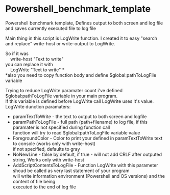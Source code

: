# Powershell_benchmark_template
Powershell benchmark template, Defines output to both screen and log file and saves currently executed file to log file  

Main thing in this script is LogWrite function. I created it to easy "search and replace" write-host or write-output
 to LogWrite.  
 
 So if it was  
&nbsp;&nbsp;&nbsp;&nbsp;write-host "Text to write"  
you can replace it with  
&nbsp;&nbsp;&nbsp;&nbsp;LogWrite "Text to write" *  
*also you need to copy function body and define $global:pathToLogFile variable  

Trying to reduce LogWrite paramater count i've defined $global:pathToLogFile variable in your main program.  
If this variable is defined before LogWrite call LogWrite uses it's value.  
LogWrite dunction paramaters:  
- paramTextToWrite - the text to output to both screen and logfile  
- paramPathToLogFile - full path (path+filename) to log file, if this paramater is not specified during function call  
                        function will try to read $global:pathToLogFile variable value  
- ForegroundColor - Color to print your defined in paramTextToWrite text to console (works only with write-host)  
                        if not specified, defaults to gray  
- NoNewLine - false by default, if true - will not add CRLF after outputed string, Works only with write-host  
- AddScriptContentsToLogFile - Function LogWrite with this parameter shoud be called as very last statement of your program  
                        will write information environment (Powershell and OS versions) and the content of file being   
                        executed to the end of log file  

